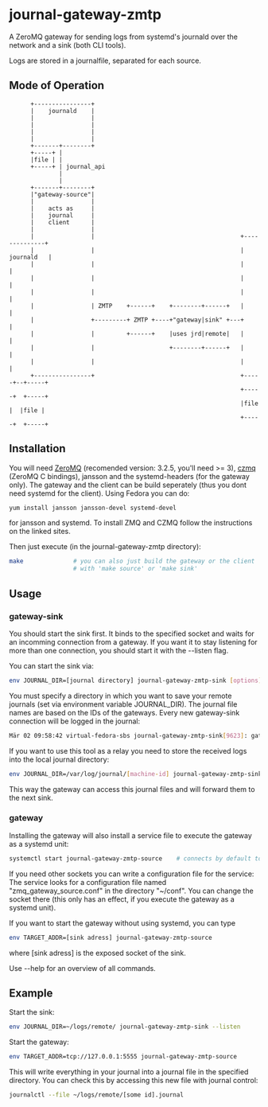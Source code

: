journal-gateway-zmtp
====================

A ZeroMQ gateway for sending logs from systemd's journald over the network and a sink (both CLI tools).

Logs are stored in a journalfile, separated for each source.

Mode of Operation
-----------------


          +----------------+                                                         
          |    journald    |                                                         
          |                |                                                         
          |                |                                                         
          |                |                                                         
          |                |                                                         
          +-------+--------+                                                         
          +-----+ |                                                                  
          |file | |                                                                  
          +-----+ | journal_api                                                      
                  |                                                                  
                  |                                                                  
          +-------+--------+                                                         
          |"gateway-source"|                                                         
          |                |                                                         
          |    acts as     |                                                         
          |    journal     |                                                         
          |    client      |                                                         
          |                |                                                         
          |                |                                         +--------------+
          |                |                                         |   journald   |
          |                |                                         |              |
          |                |                                         |              |
          |                |                                         |              |
          |                | ZMTP    +------+    +--------+------+   |              |
          |                +---------+ ZMTP +----+"gateway|sink" +---+              |
          |                |         +------+    |uses jrd|remote|   |              |
          |                |                     +--------+------+   |              |
          |                |                                         |              |
          +----------------+                                         +-----+--+-----+
                                                                     +-----+  +-----+
                                                                     |file |  |file |
                                                                     +-----+  +-----+

Installation
------------

You will need [ZeroMQ](http://zeromq.org/intro:get-the-software) (recomended version: 3.2.5, you'll need >= 3), [czmq](https://github.com/zeromq/czmq#toc3-71)  (ZeroMQ C bindings), jansson and the systemd-headers (for the gateway only). The gateway and the client can be build seperately (thus you dont need systemd for the client). Using Fedora you can do:

```bash
yum install jansson jansson-devel systemd-devel
```

for jansson and systemd. To install ZMQ and CZMQ follow the instructions on the linked sites.


Then just execute (in the journal-gateway-zmtp directory):

```bash
make              # you can also just build the gateway or the client 
                  # with 'make source' or 'make sink' 
```

Usage
-----

### gateway-sink

You should start the sink first.
It binds to the specified socket and waits for an incomming connection from a gateway.
If you want it to stay listening for more than one connection, you should start it with the --listen flag.

You can start the sink via:
```bash
env JOURNAL_DIR=[journal directory] journal-gateway-zmtp-sink [options]
```
You must specify a directory in which you want to save your remote journals (set via environment variable JOURNAL_DIR).
The journal file names are based on the IDs of the gateways.
Every new gateway-sink connection will be logged in the journal:

```bash
Mär 02 09:58:42 virtual-fedora-sbs journal-gateway-zmtp-sink[9623]: gateway has a new source, ID: 006B8B4567
```

If you want to use this tool as a relay you need to store the received logs into the local journal directory:
```bash
env JOURNAL_DIR=/var/log/journal/[machine-id] journal-gateway-zmtp-sink
```

This way the gateway can access this journal files and will forward them to the next sink.

### gateway

Installing the gateway will also install a service file to execute the gateway as a systemd unit:

```bash
systemctl start journal-gateway-zmtp-source    # connects by default to "tcp://127.0.0.1:5555"
```

If you need other sockets you can write a configuration file for the service:
The service looks for a configuration file named "zmq_gateway_source.conf" in the directory "~/conf". You can change the socket there (this only has an effect, if you execute the gateway as a systemd unit).

If you want to start the gateway without using systemd, you can type
```bash
env TARGET_ADDR=[sink adress] journal-gateway-zmtp-source
```
where [sink adress] is the exposed socket of the sink.

Use --help for an overview of all commands.

Example
-------

Start the sink:
```bash
env JOURNAL_DIR=~/logs/remote/ journal-gateway-zmtp-sink --listen 
```
Start the gateway:
```bash
env TARGET_ADDR=tcp://127.0.0.1:5555 journal-gateway-zmtp-source
```

This will write everything in your journal into a journal file in the specified directory.
You can check this by accessing this new file with journal control:
```bash
journalctl --file ~/logs/remote/[some id].journal
```
